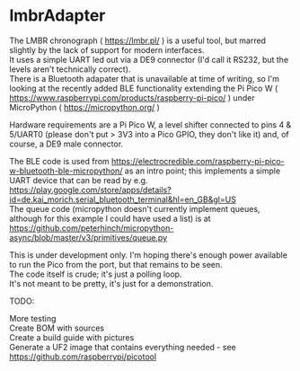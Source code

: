 # lmbrAdapter

The LMBR chronograph ( https://lmbr.pl/ ) is a useful tool, but marred slightly by the lack of support for modern interfaces.  
It uses a simple UART led out via a DE9 connector (I'd call it RS232, but the levels aren't technically correct).  
There is a Bluetooth adapater that is unavailable at time of writing, so I'm looking at the recently added BLE functionality extending the Pi Pico W ( https://www.raspberrypi.com/products/raspberry-pi-pico/ ) under MicroPython ( https://micropython.org/ )  

Hardware requirements are a Pi Pico W, a level shifter connected to pins 4 & 5/UART0 (please don't put > 3V3 into a Pico GPIO, they don't like it) and, of course, a DE9 male connector.  

The BLE code is used from https://electrocredible.com/raspberry-pi-pico-w-bluetooth-ble-micropython/ as an intro point; this implements a simple UART device that can be read by e.g. https://play.google.com/store/apps/details?id=de.kai_morich.serial_bluetooth_terminal&hl=en_GB&gl=US  
The queue code (micropython doesn't currently implement queues, although for this example I could have used a list) is at https://github.com/peterhinch/micropython-async/blob/master/v3/primitives/queue.py

This is under development only.  I'm hoping there's enough power available to run the Pico from the port, but that remains to be seen.  
The code itself is crude; it's just a polling loop.  
It's not meant to be pretty, it's just for a demonstration.  

TODO:  

More testing  
Create BOM with sources  
Create a build guide with pictures  
Generate a UF2 image that contains everything needed - see https://github.com/raspberrypi/picotool  
